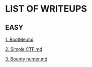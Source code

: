 # LIST OF WRITEUPS 

## EASY 

[1. RootMe.md](https://github.com/Zero1s3c/TryhackmeCTF/blob/master/EASY/1.%20RootMe.md)

[2. Simple CTF.md](https://github.com/Zero1s3c/TryhackmeCTF/blob/master/EASY/2.%20Simple%20CTF.md)

[3. Bounty hunter.md](https://github.com/Zero1s3c/TryhackmeCTF/blob/master/EASY/3.%20Bounty%20Hunter.md)
